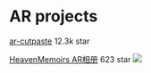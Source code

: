 # AR projects
[ar-cutpaste](https://github.com/cyrildiagne/ar-cutpaste) 12.3k star
[](https://clipdrop.co/public/imgs/clipdrop-demo400.mp4)

[HeavenMemoirs AR相册](https://github.com/SherlockQi/HeavenMemoirs) 623 star
![](https://github.com/SherlockQi/HKNote/raw/master/image/WeAre.gif)
